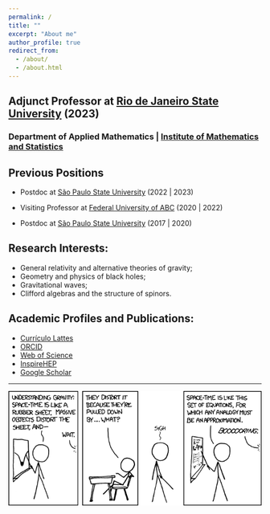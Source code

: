 ```yaml
---
permalink: /
title: ""
excerpt: "About me"
author_profile: true
redirect_from: 
  - /about/
  - /about.html
---
```



## Adjunct Professor at [Rio de Janeiro State University](https://www.uerj.br/) (2023)
### Department of Applied Mathematics \| [Institute of Mathematics and Statistics](https://www.ime.uerj.br/)

## Previous Positions

- Postdoc at [São Paulo State University](https://www.feg.unesp.br/) (2022 \| 2023)

- Visiting Professor at [Federal University of ABC](https://www.ufabc.edu.br/) (2020 \| 2022)

- Postdoc at [São Paulo State University](https://www.feg.unesp.br/) (2017 \| 2020)

## Research Interests:
- General relativity and alternative theories of gravity;
- Geometry and physics of black holes;
- Gravitational waves;
- Clifford algebras and the structure of spinors.

## Academic Profiles and Publications:

* [Currículo Lattes](http://lattes.cnpq.br/4387593644266917)
* [ORCID](https://orcid.org/0000-0001-7848-5472)
* [Web of Science](https://www.webofscience.com/wos/author/record/X-3090-2019)
* [InspireHEP](https://inspirehep.net/authors/1403051)
* [Google Scholar](https://scholar.google.com/citations?user=MaU0H1UAAAAJ)

---

![](files/teaching_physics.png)
